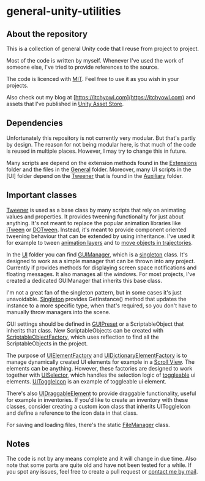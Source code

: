# general-unity-utilities

## About the repository
This is a collection of general Unity code that I reuse from project to project.

Most of the code is written by myself. Whenever I've used the work of someone else, I've tried to provide references to the source.

The code is licenced with [MIT](https://opensource.org/licenses/MIT). Feel free to use it as you wish in your projects.

Also check out my blog at [https://itchyowl.com](https://itchyowl.com) and assets that I've published in [Unity Asset Store](https://assetstore.unity.com/publishers/34622).

## Dependencies
Unfortunately this repository is not currently very modular. But that's partly by design. The reason for not being modular here, is that much of the code is reused in multiple places. However, I may try to change this in future.

Many scripts are depend on the extension methods found in the [Extensions](Extensions) folder and the files in the [General](General) folder. Moreover, many UI scripts in the [UI] folder depend on the [Tweener](Auxiliary/Tweener.cs) that is found in the [Auxiliary](Auxiliary) folder.

## Important classes
[Tweener](Auxiliary/Tweener.cs) is used as a base class by many scripts that rely on animating values and properties. It provides tweening functionality for just about anything. It's not meant to replace the popular animation libraries like [iTween](http://itween.pixelplacement.com) or [DOTween](https://dotween.demigiant.com/). Instead, it's meant to provide component oriented tweening behaviour that can be extended by using inheritance. I've used it for example to tween [animation layers](Auxiliary/AnimationLayerTweener) and to [move objects in trajectories](Auxiliary/BezierPositionTweener.cs).

In the [UI](UI) folder you can find [GUIManager](UI/GUIManager.cs), which is a [singleton](Auxiliary/Singleton) class. It's designed to work as a simple manager that can be thrown into any project. Currently if provides methods for displaying screen space notifications and floating messages. It also manages all the windows. For most projects, I've created a dedicated GUIManager that inherits this base class.

I'm not a great fan of the singleton pattern, but in some cases it's just unavoidable. [Singleton](Auxiliary/Singleton) provides GetInstance<TDerivate>() method that updates the instance to a more specific type, when that's required, so you don't have to manually throw managers into the scene.

GUI settings should be defined in [GUIPreset](UI/GUIPreset.cs) or a ScriptableObject that inherits that class. New ScriptableObjects can be created with [ScriptableObjectFactory](ScriptableObjectFactory/Editor/ScriptableObjectFactory.cs), which uses reflection to find all the ScriptableObjects in the project. 

The purpose of [UIElementFactory](UIElementFactory.cs) and [UIDictionaryElementFactory](UIDictionaryElementFactory.cs) is to manage dynamically created UI elements for example in a [Scroll View](https://docs.unity3d.com/Manual/script-ScrollRect.html). The elements can be anything. However, these factories are designed to work together with [UISelector](UISelector.cs), which handles the selection logic of [toggleable](General/IToggleable.cs) ui elements. [UIToggleIcon](UI/UIToggleIcon.cs) is an example of toggleable ui element.

There's also [UIDraggableElement](UI/UIDraggableElement.cs) to provide draggable functionality, useful for example in inventories. If you'd like to create an inventory with these classes, consider creating a custom icon class that inherits UIToggleIcon and define a reference to the icon data in that class.

For saving and loading files, there's the static [FileManager](DataManagement/FileManager.cs) class.

## Notes
The code is not by any means complete and it will change in due time. Also note that some parts are quite old and have not been tested for a while. If you spot any issues, feel free to create a pull request or [contact me by mail](mailto:contact@itchyowl.com).
